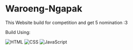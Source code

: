 ﻿# Waroeng-Ngapak

This Website build for competition and get 5 nomination :3

Build Using:

![HTML](https://img.shields.io/badge/-Html5-000?&logo=Html5)
![CSS](https://img.shields.io/badge/-CSS-000?&logo=Css)
![JavaScript](https://img.shields.io/badge/-JavaScript-000?&logo=JavaScript)

